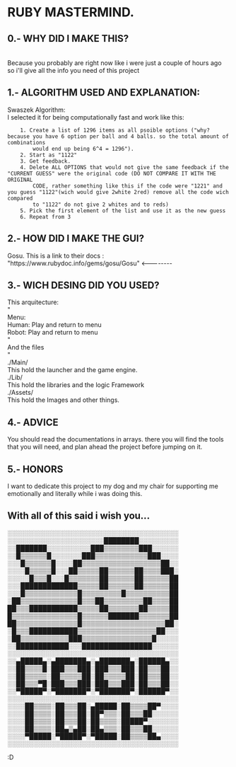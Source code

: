 <h1>RUBY MASTERMIND.</h1> 

  <h2>0.- WHY DID I MAKE THIS?</h2><br>
    Because you probably are right now like i were just a couple of hours ago so i'll give all the info you need of this project<br>

  <h2>1.- ALGORITHM USED AND EXPLANATION:</h2>
    Swaszek Algorithm:<br>
      I selected it for being computationally fast and work like this:
      
        1. Create a list of 1296 items as all psoible options ("why? because you have 6 option per ball and 4 balls. so the total amount of combinations 
            would end up being 6^4 = 1296").
        2. Start as "1122"
        3. Get feedback.
        4. Delete ALL OPTIONS that would not give the same feedback if the "CURRENT GUESS" were the original code (DO NOT COMPARE IT WITH THE ORIGINAL 
            CODE, rather something like this if the code were "1221" and you guess "1122"(wich would give 2white 2red) remove all the code wich compared 
            to "1122" do not give 2 whites and to reds) 
        5. Pick the first element of the list and use it as the new guess
        6. Repeat from 3
  
  <h2>2.- HOW DID I MAKE THE GUI?</h2>
    Gosu. This is a link to their docs : "https://www.rubydoc.info/gems/gosu/Gosu" <-------- <br>

  <h2>3.- WICH DESING DID YOU USED?</h2>
    This arquitecture:<br>
       " <br>
         Menu:<br>
          Human: Play and return to menu<br>
          Robot: Play and return to menu<br>
                                          "<br>
    And the files<br>
       "<br>
         ./Main/<br>
          This hold the launcher and the game engine.<br>
          ./Lib/<br>
           This hold the libraries and the logic Framework<br>
           ./Assets/<br>
            This hold the Images and other things.<br>

  <h2>4.- ADVICE</h2>
      You should read the documentations in arrays. there you will find the tools that you will need, and plan ahead the project before jumping on it.

  <h2>5.- HONORS</h2>
      I want to dedicate this project to my dog and my chair for supporting me emotionally and literally while i was doing this.


<h2>With all of this said i wish you...</h2>

░░░░░░░░░░░░░░░░░░░░░░░░░░░░░░░░░░░░░░░
░░░░░░░░░░░░░░░░░░░░░░████████░░░░░░░░░
░░███████░░░░░░░░░░███▒▒▒▒▒▒▒▒███░░░░░░
░░█▒▒▒▒▒▒█░░░░░░░███▒▒▒▒▒▒▒▒▒▒▒▒███░░░░
░░░█▒▒▒▒▒▒█░░░░██▒▒▒▒▒▒▒▒▒▒▒▒▒▒▒▒▒▒██░░
░░░░█▒▒▒▒▒█░░░██▒▒▒▒▒██▒▒▒▒▒▒██▒▒▒▒███░
░░░░░█▒▒▒█░░░█▒▒▒▒▒▒▒██▒▒▒▒▒▒██▒▒▒▒▒▒██
░░░█████████████▒▒▒▒▒██▒▒▒▒▒▒██▒▒▒▒▒▒██
░░░█▒▒▒▒▒▒▒▒▒▒▒▒█▒▒▒▒▒▒▒▒▒█▒▒▒▒▒▒▒▒▒▒██
░██▒▒▒▒▒▒▒▒▒▒▒▒▒█▒▒▒██▒▒▒▒▒▒▒▒▒██▒▒▒▒██
██▒▒▒███████████▒▒▒▒▒██▒▒▒▒▒▒▒██▒▒▒▒▒██
█▒▒▒▒▒▒▒▒▒▒▒▒▒▒▒█▒▒▒▒▒▒███████▒▒▒▒▒▒▒██
██▒▒▒▒▒▒▒▒▒▒▒▒▒▒█▒▒▒▒▒▒▒▒▒▒▒▒▒▒▒▒▒▒▒██░
░█▒▒▒███████████▒▒▒▒▒▒▒▒▒▒▒▒▒▒▒▒▒▒██░░░
░██▒▒▒▒▒▒▒▒▒▒▒███▒▒▒▒▒▒▒▒▒▒▒▒▒▒▒▒█░░░░░
░░████████████░░░████████████████░░░░░░
░░░░░░░░░░░░░░░░░░░░░░░░░░░░░░░░░░░░░░░
░░▄█████▄░▄███████▄░▄███████▄░██████▄░░
░░██▒▒▒▒█░███▒▒▒███░███▒▒▒███░██▒▒▒██░░
░░██▒▒▒▒▒░██▒▒▒▒▒██░██▒▒▒▒▒██░██▒▒▒██░░
░░██▒▒▒▀█░███▒▒▒███░███▒▒▒███░██▒▒▒██░░
░░▀█████▀░▀███████▀░▀███████▀░██████▀░░
░░░░░░░░░░░░░░░░░░░░░░░░░░░░░░░░░░░░░░░
░░░░██▒▒▒▒░██▒▒▒██░▄█████░██▒▒▒▒██▀░░░░
░░░░██▒▒▒▒░██▒▒▒██░██▀▒▒▒░██▒▒▒██░░░░░░
░░░░██▒▒▒▒░██▒▒▒██░██▒▒▒▒░█████▀░░░░░░░
░░░░██▒▒▒▒░██▄▒▄██░██▄▒▒▒░██▒▒▒██░░░░░░
░░░░▀█████░▀█████▀░▀█████░██▒▒▒▒██▄░░░░
░░░░░░░░░░░░░░░░░░░░░░░░░░░░░░░░░░░░░░░

:D
